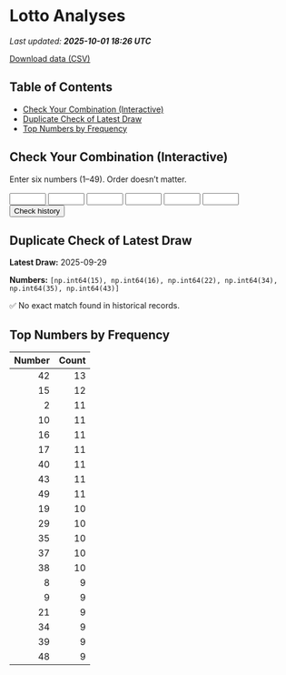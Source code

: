 # Lotto Analyses

_Last updated: **2025-10-01 18:26 UTC**_

[Download data (CSV)](./assets/sgtoto.csv)

## Table of Contents
- [Check Your Combination (Interactive)](#check-your-combination-(interactive))
- [Duplicate Check of Latest Draw](#duplicate-check-of-latest-draw)
- [Top Numbers by Frequency](#top-numbers-by-frequency)


## Check Your Combination (Interactive)

Enter six numbers (1–49). Order doesn’t matter.

<div id="combo-lookup" style="margin: 1rem 0;">
  <input id="n1" type="number" min="1" max="49" style="width:4rem;"> 
  <input id="n2" type="number" min="1" max="49" style="width:4rem;">
  <input id="n3" type="number" min="1" max="49" style="width:4rem;">
  <input id="n4" type="number" min="1" max="49" style="width:4rem;">
  <input id="n5" type="number" min="1" max="49" style="width:4rem;">
  <input id="n6" type="number" min="1" max="49" style="width:4rem;">
  <button id="lookup-btn">Check history</button>
  <div id="lookup-result" style="margin-top:0.5rem;font-weight:600;"></div>
</div>

<script src="./assets/lookup.js"></script>

## Duplicate Check of Latest Draw

**Latest Draw:** 2025-09-29

**Numbers:** `[np.int64(15), np.int64(16), np.int64(22), np.int64(34), np.int64(35), np.int64(43)]`

✅ No exact match found in historical records.

## Top Numbers by Frequency

| Number | Count |
|---:|---:|
| 42 | 13 |
| 15 | 12 |
| 2 | 11 |
| 10 | 11 |
| 16 | 11 |
| 17 | 11 |
| 40 | 11 |
| 43 | 11 |
| 49 | 11 |
| 19 | 10 |
| 29 | 10 |
| 35 | 10 |
| 37 | 10 |
| 38 | 10 |
| 8 | 9 |
| 9 | 9 |
| 21 | 9 |
| 34 | 9 |
| 39 | 9 |
| 48 | 9 |
